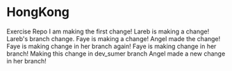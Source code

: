 # HongKong
Exercise Repo
I am making the first change!
Lareb is making a change!
Lareb's branch change.
Faye is making a change!
Angel made the change!
Faye is making change in her branch again!
Faye is making change in her branch!
Making this change in dev_sumer branch
Angel made a new change in her branch!
